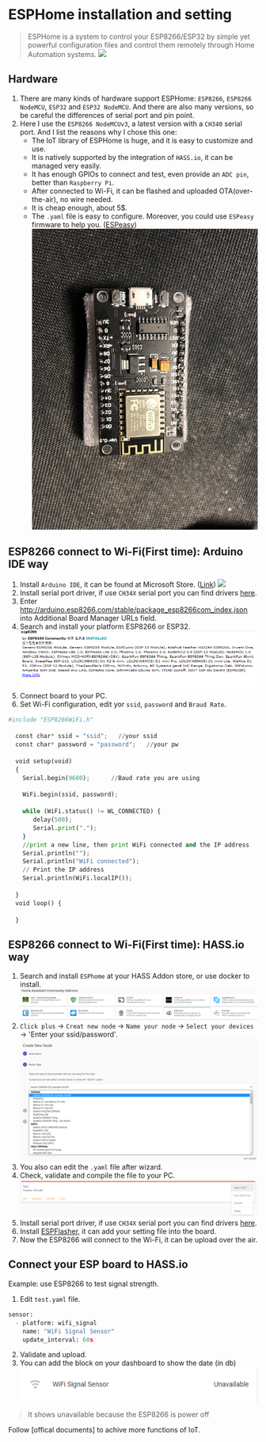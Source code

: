 # ESPHome installation and setting
> ESPHome is a system to control your ESP8266/ESP32 by simple yet powerful configuration files and control them remotely through Home Automation systems.
![](https://esphome.io/_images/logo-text.svg)
## Hardware
  1. There are many kinds of hardware support ESPHome: `ESP8266`, `ESP8266 NodeMCU`, `ESP32` and `ESP32 NodeMCU`. And there are also many versions, so be careful the differences of serial port and pin point.
  2. Here I use the `ESP8266 NodeMCUv3`, a latest version with a `CH340` serial port. And I list the reasons why I chose this one:
      * The IoT library of ESPHome is huge, and it is easy to customize and use.
      * It is natively supported by the integration of `HASS.io`, it can be managed very easily.
      * It has enough GPIOs to connect and test, even provide an `ADC pin`, better than `Raspberry Pi`.
      * After connected to Wi-Fi, it can be flashed and uploaded OTA(over-the-air), no wire needed.
      * It is cheap enough, about 5$.
      * The `.yaml` file is easy to configure. Moreover, you could use `ESPeasy` firmware to help you. ([ESPeasy](https://www.letscontrolit.com/wiki/index.php/ESPEasy))
![](https://github.com/Gry1995/Iot-Project/blob/master/ESPHome%20installation%20and%20setting/IMG_3087.jpg)
## ESP8266 connect to Wi-Fi(First time): Arduino IDE way
  1. Install `Arduino IDE`, it can be found at Microsoft Store. ([Link](https://www.arduino.cc/en/Main/software))
![](https://www.arduino.cc/en/pub/skins/arduinoWide/img/ArduinoAPP-01.svg)
  2. Install serial port driver, if use `CH34X` serial port you can find drivers [here](http://www.wch-ic.com/download/ch341ser_exe.html).
  3. Enter http://arduino.esp8266.com/stable/package_esp8266com_index.json into Additional Board Manager URLs field.
  4. Search and install your platform ESP8266 or ESP32.
  ![](https://github.com/Gry1995/Iot-Project/blob/master/ESPHome%20installation%20and%20setting/arduino.PNG)
  5. Connect board to your PC.
  6. Set Wi-Fi configuration, edit yor `ssid`, `password` and `Braud Rate`.
  ```python
  #include "ESP8266WiFi.h"

    const char* ssid = "ssid";   //your ssid
    const char* password = "password";   //your pw

    void setup(void)
    { 
      Serial.begin(9600);      //Baud rate you are using
      
      WiFi.begin(ssid, password);

      while (WiFi.status() != WL_CONNECTED) {
         delay(500);
         Serial.print(".");
      }
      //print a new line, then print WiFi connected and the IP address
      Serial.println("");
      Serial.println("WiFi connected");
      // Print the IP address
      Serial.println(WiFi.localIP());

    }
    void loop() {

    }
  ```
## ESP8266 connect to Wi-Fi(First time): HASS.io way
  1. Search and install `ESPhome` at your HASS Addon store, or use docker to install.
  ![](https://github.com/Gry1995/Iot-Project/blob/master/ESPHome%20installation%20and%20setting/addonstore.PNG)
  2. `Click plus` -> `Creat new node` -> `Name your node` -> `Select your devices` -> 'Enter your ssid/password'.
  ![](https://github.com/Gry1995/Iot-Project/blob/master/ESPHome%20installation%20and%20setting/creat%20node.PNG)
  3. You also can edit the `.yaml` file after wizard.
  4. Check, validate and compile the file to your PC.
  ![](https://github.com/Gry1995/Iot-Project/blob/master/ESPHome%20installation%20and%20setting/compile.PNG)
  5. Install serial port driver, if use `CH34X` serial port you can find drivers [here](http://www.wch-ic.com/download/ch341ser_exe.html).
  6. Install [ESPFlasher](https://github.com/esphome/esphome-flasher/releases), it can add your setting file into the board. 
  7. Now the ESP8266 will connect to the Wi-Fi, it can be upload over the air.
  
## Connect your ESP board to HASS.io

  Example: use ESP8266 to test signal strength.
  1. Edit `test.yaml` file.
  ```python
  sensor:
    - platform: wifi_signal
      name: "WiFi Signal Sensor"
      update_interval: 60s
  ```
  2. Validate and upload.
  3. You can add the block on your dashboard to show the date (in db)
  ![](https://github.com/Gry1995/Iot-Project/blob/master/ESPHome%20installation%20and%20setting/sensor.PNG)
  
  > It shows unavailable because the ESP8266 is power off
  
  Follow [offical documents] to achive more functions of IoT.

